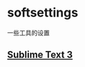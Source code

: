 # softsettings
一些工具的设置
## [Sublime Text 3](https://github.com/starlgang/softsettings/blob/master/sublime_setting.txt)
